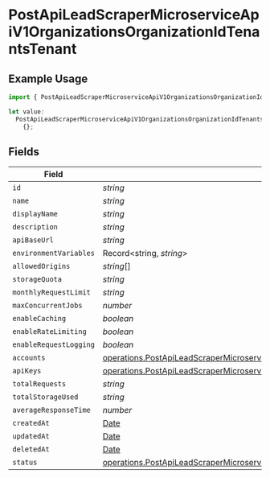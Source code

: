 # PostApiLeadScraperMicroserviceApiV1OrganizationsOrganizationIdTenantsTenant

## Example Usage

```typescript
import { PostApiLeadScraperMicroserviceApiV1OrganizationsOrganizationIdTenantsTenant } from "oppulence-backend-sdk/models/operations";

let value:
  PostApiLeadScraperMicroserviceApiV1OrganizationsOrganizationIdTenantsTenant =
    {};
```

## Fields

| Field                                                                                                                                                                                                                                                            | Type                                                                                                                                                                                                                                                             | Required                                                                                                                                                                                                                                                         | Description                                                                                                                                                                                                                                                      |
| ---------------------------------------------------------------------------------------------------------------------------------------------------------------------------------------------------------------------------------------------------------------- | ---------------------------------------------------------------------------------------------------------------------------------------------------------------------------------------------------------------------------------------------------------------- | ---------------------------------------------------------------------------------------------------------------------------------------------------------------------------------------------------------------------------------------------------------------- | ---------------------------------------------------------------------------------------------------------------------------------------------------------------------------------------------------------------------------------------------------------------- |
| `id`                                                                                                                                                                                                                                                             | *string*                                                                                                                                                                                                                                                         | :heavy_minus_sign:                                                                                                                                                                                                                                               | N/A                                                                                                                                                                                                                                                              |
| `name`                                                                                                                                                                                                                                                           | *string*                                                                                                                                                                                                                                                         | :heavy_minus_sign:                                                                                                                                                                                                                                               | N/A                                                                                                                                                                                                                                                              |
| `displayName`                                                                                                                                                                                                                                                    | *string*                                                                                                                                                                                                                                                         | :heavy_minus_sign:                                                                                                                                                                                                                                               | N/A                                                                                                                                                                                                                                                              |
| `description`                                                                                                                                                                                                                                                    | *string*                                                                                                                                                                                                                                                         | :heavy_minus_sign:                                                                                                                                                                                                                                               | N/A                                                                                                                                                                                                                                                              |
| `apiBaseUrl`                                                                                                                                                                                                                                                     | *string*                                                                                                                                                                                                                                                         | :heavy_minus_sign:                                                                                                                                                                                                                                               | N/A                                                                                                                                                                                                                                                              |
| `environmentVariables`                                                                                                                                                                                                                                           | Record<string, *string*>                                                                                                                                                                                                                                         | :heavy_minus_sign:                                                                                                                                                                                                                                               | N/A                                                                                                                                                                                                                                                              |
| `allowedOrigins`                                                                                                                                                                                                                                                 | *string*[]                                                                                                                                                                                                                                                       | :heavy_minus_sign:                                                                                                                                                                                                                                               | N/A                                                                                                                                                                                                                                                              |
| `storageQuota`                                                                                                                                                                                                                                                   | *string*                                                                                                                                                                                                                                                         | :heavy_minus_sign:                                                                                                                                                                                                                                               | N/A                                                                                                                                                                                                                                                              |
| `monthlyRequestLimit`                                                                                                                                                                                                                                            | *string*                                                                                                                                                                                                                                                         | :heavy_minus_sign:                                                                                                                                                                                                                                               | N/A                                                                                                                                                                                                                                                              |
| `maxConcurrentJobs`                                                                                                                                                                                                                                              | *number*                                                                                                                                                                                                                                                         | :heavy_minus_sign:                                                                                                                                                                                                                                               | N/A                                                                                                                                                                                                                                                              |
| `enableCaching`                                                                                                                                                                                                                                                  | *boolean*                                                                                                                                                                                                                                                        | :heavy_minus_sign:                                                                                                                                                                                                                                               | N/A                                                                                                                                                                                                                                                              |
| `enableRateLimiting`                                                                                                                                                                                                                                             | *boolean*                                                                                                                                                                                                                                                        | :heavy_minus_sign:                                                                                                                                                                                                                                               | N/A                                                                                                                                                                                                                                                              |
| `enableRequestLogging`                                                                                                                                                                                                                                           | *boolean*                                                                                                                                                                                                                                                        | :heavy_minus_sign:                                                                                                                                                                                                                                               | N/A                                                                                                                                                                                                                                                              |
| `accounts`                                                                                                                                                                                                                                                       | [operations.PostApiLeadScraperMicroserviceApiV1OrganizationsOrganizationIdTenantsAccounts](../../models/operations/postapileadscrapermicroserviceapiv1organizationsorganizationidtenantsaccounts.md)[]                                                           | :heavy_minus_sign:                                                                                                                                                                                                                                               | N/A                                                                                                                                                                                                                                                              |
| `apiKeys`                                                                                                                                                                                                                                                        | [operations.PostApiLeadScraperMicroserviceApiV1OrganizationsOrganizationIdTenantsTenantsApiKeys](../../models/operations/postapileadscrapermicroserviceapiv1organizationsorganizationidtenantstenantsapikeys.md)[]                                               | :heavy_minus_sign:                                                                                                                                                                                                                                               | N/A                                                                                                                                                                                                                                                              |
| `totalRequests`                                                                                                                                                                                                                                                  | *string*                                                                                                                                                                                                                                                         | :heavy_minus_sign:                                                                                                                                                                                                                                               | N/A                                                                                                                                                                                                                                                              |
| `totalStorageUsed`                                                                                                                                                                                                                                               | *string*                                                                                                                                                                                                                                                         | :heavy_minus_sign:                                                                                                                                                                                                                                               | N/A                                                                                                                                                                                                                                                              |
| `averageResponseTime`                                                                                                                                                                                                                                            | *number*                                                                                                                                                                                                                                                         | :heavy_minus_sign:                                                                                                                                                                                                                                               | N/A                                                                                                                                                                                                                                                              |
| `createdAt`                                                                                                                                                                                                                                                      | [Date](https://developer.mozilla.org/en-US/docs/Web/JavaScript/Reference/Global_Objects/Date)                                                                                                                                                                    | :heavy_minus_sign:                                                                                                                                                                                                                                               | N/A                                                                                                                                                                                                                                                              |
| `updatedAt`                                                                                                                                                                                                                                                      | [Date](https://developer.mozilla.org/en-US/docs/Web/JavaScript/Reference/Global_Objects/Date)                                                                                                                                                                    | :heavy_minus_sign:                                                                                                                                                                                                                                               | N/A                                                                                                                                                                                                                                                              |
| `deletedAt`                                                                                                                                                                                                                                                      | [Date](https://developer.mozilla.org/en-US/docs/Web/JavaScript/Reference/Global_Objects/Date)                                                                                                                                                                    | :heavy_minus_sign:                                                                                                                                                                                                                                               | N/A                                                                                                                                                                                                                                                              |
| `status`                                                                                                                                                                                                                                                         | [operations.PostApiLeadScraperMicroserviceApiV1OrganizationsOrganizationIdTenantsTenantsRequestRequestBodyTenantStatus1](../../models/operations/postapileadscrapermicroserviceapiv1organizationsorganizationidtenantstenantsrequestrequestbodytenantstatus1.md) | :heavy_minus_sign:                                                                                                                                                                                                                                               | N/A                                                                                                                                                                                                                                                              |